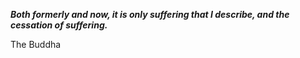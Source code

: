 _**Both formerly and now, it is only suffering that I describe, and the cessation of suffering.**_

The Buddha